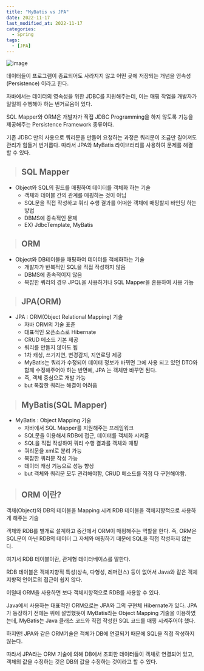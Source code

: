 ```yaml
---
title: "MyBatis vs JPA"
date: 2022-11-17
last_modified_at: 2022-11-17
categories: 
  - Spring
tags:
  - [JPA]
---
```

![image](https://user-images.githubusercontent.com/99777315/202707038-1adc8572-bf81-4ed4-aee3-e9eed52634b8.png)  

데이터들이 프로그램이 종료되어도 사라지지 않고 어떤 곳에 저장되는 개념을 영속성(Persistence) 이라고 한다.  

자바에서는 데이터의 영속성을 위한 JDBC를 지원해주는데, 이는 매핑 작업을 개발자가 일일히 수행해야 하는 번거로움이 있다.  

SQL Mapper와 ORM은 개발자가 직접 JDBC Programming을 하지 않도록 기능을 제공해주는 Persistence Framework 종류이다.  

기존 JDBC 만의 사용으로 쿼리문을 만들어 요청하는 과정은 쿼리문이 조금만 길어져도 관리가 힘들거 번거롭다. 따라서 JPA와 MyBatis 라이브러리를 사용하여 문제를 해결할 수 있다.  
 
> ## SQL Mapper

- Object와 SQL의 필드를 매핑하여 데이터를 객체화 하는 기술
  - 객체와 테이블 간의 관계를 매핑하는 것이 아님
  - SQL문을 직접 작성하고 쿼리 수행 결과를 어떠한 객체에 매핑할지 바인딩 하는 방법
  - DBMS에 종속적인 문제
  - EX) JdbcTemplate, MyBatis

> ## ORM

- Object와 DB테이블을 매핑하여 데이터를 객체화하는 기술
  - 개발자가 반복적인 SQL을 직접 작성하지 않음
  - DBMS에 종속적이지 않음
  - 복잡한 쿼리의 경우 JPQL을 사용하거나 SQL Mapper을 혼용하여 사용 가능

> ## JPA(ORM)

- JPA : ORM(Object Relational Mapping) 기술
  - 자바 ORM의 기술 표준
  - 대표적인 오픈소스로 Hibernate
  - CRUD 메소드 기본 제공
  - 쿼리를 만들지 않아도 됨
  - 1차 캐싱, 쓰기지연, 변경감지, 지연로딩 제공
  - MyBatis는 쿼리가 수정되어 데이터 정보가 바뀌면 그에 사용 되고 있던 DTO와 함께 수정해주어야 하는 반면에, JPA 는 객체만 바꾸면 된다.
  - 즉, 객체 중심으로 개발 가능
  - but 복잡한 쿼리는 해결이 어려움

> ## MyBatis(SQL Mapper)

- MyBatis : Object Mapping 기술
  - 자바에서 SQL Mapper를 지원해주는 프레임워크
  - SQL문을 이용해서 RDB에 접근, 데이터를 객체화 시켜줌
  - SQL을 직접 작성하여 쿼리 수행 결과를 객체와 매핑
  - 쿼리문을 xml로 분리 가능
  - 복잡한 쿼리문 작성 가능
  - 데이터 캐싱 기능으로 성능 향상
  - but 객체와 쿼리문 모두 관리해야함, CRUD 메소드를 직접 다 구현해야함.

> ## ORM 이란?
객체(Object)와 DB의 테이블을 Mapping 시켜 RDB 테이블을 객체지향적으로 사용하게 해주는 기술  

객체와 RDB를 별개로 설계하고 중간에서 ORM이 매핑해주는 역할을 한다. 즉, ORM은 SQL문이 아닌 RDB의 데이터 그 자체와 매핑하기 때문에 SQL을 직접 작성하지 않는다.  

여기서 RDB 테이블이란, 관계형 데이터베이스를 말한다.  

RDB 테이블은 객체지향적 특성(상속, 다형성, 레퍼런스) 등이 없어서 Java와 같은 객체 지향적 언어로의 접근이 쉽지 않다.  

이럴때 ORM을 사용하면 보다 객체지향적으로 RDB를 사용할 수 있다.  

Java에서 사용하는 대표적인 ORM으로는 JPA와 그의 구현체 Hibernate가 있다. JPA가 등장하기 전에는 위에 설명했듯이 MyBatis라는 Object Mapping 기술을 이용하였는데, MyBatis는 Java 클래스 코드와 직접 작성한 SQL 코드를 매핑 시켜주어야 했다.  

하지만! JPA와 같은 ORM기술은 객체가 DB에 연결되기 때문에 SQL을 직접 작성하지 않는다.  

따라서 JPA라는 ORM 기술에 의해 DB에서 조회한 데이터들이 객체로 연결되어 있고, 객체의 값을 수정하는 것은 DB의 값을 수정하는 것이라고 할 수 있다.  

